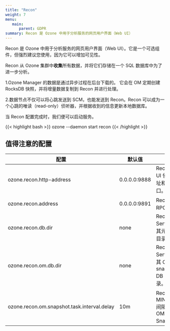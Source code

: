 ```yaml
---
title: "Recon"
weight: 7
menu:
   main:
      parent: GDPR
summary: Recon 是 Ozone 中用于分析服务的网页用户界面（Web UI）
---
```

<!---
  Licensed to the Apache Software Foundation (ASF) under one or more
  contributor license agreements.  See the NOTICE file distributed with
  this work for additional information regarding copyright ownership.
  The ASF licenses this file to You under the Apache License, Version 2.0
  (the "License"); you may not use this file except in compliance with
  the License.  You may obtain a copy of the License at

      http://www.apache.org/licenses/LICENSE-2.0

  Unless required by applicable law or agreed to in writing, software
  distributed under the License is distributed on an "AS IS" BASIS,
  WITHOUT WARRANTIES OR CONDITIONS OF ANY KIND, either express or implied.
  See the License for the specific language governing permissions and
  limitations under the License.
-->

Recon 是 Ozone 中用于分析服务的网页用户界面（Web UI）。它是一个可选组件，但强烈建议您使用，因为它可以增加可见性。

Recon 从 Ozone 集群中**收集**所有数据，并将它们存储在一个 SQL 数据库中为了进一步分析。

1.Ozone Manager 的数据是通过异步过程在后台下载的。 它会在 OM 定期创建 RocksDB 快照，并将增量数据复制到 Recon 并进行处理。

2.数据节点不仅可以将心跳发送到 SCM，也能发送到 Recon。Recon 可以成为一个心跳的唯读（read-only）侦听器，并根据收到的信息更新本地数据库。

当 Recon 配置完成时，我们便可以启动服务。

{{< highlight bash >}}
ozone --daemon start recon
{{< /highlight >}}

## 值得注意的配置

配置 | 默认值 | 描述
----|-------|------
ozone.recon.http-address | 0.0.0.0:9888 | Recon web UI 侦听的地址和基本端口。
ozone.recon.address | 0.0.0.0:9891 | Recon 的 RPC 地址。
ozone.recon.db.dir | none | Recon Server 存储其元数据的目录。
ozone.recon.om.db.dir | none | Recon Server 存储其 OM snapshot DB 的目录。
ozone.recon.om.snapshot.task.interval.delay | 10m | Recon 以 MINUTES 间隔请求 OM DB Snapshot。



